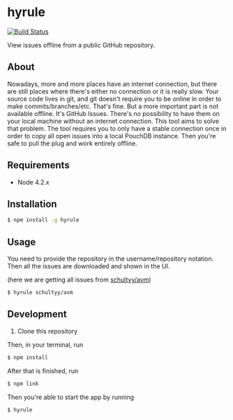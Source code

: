 # hyrule

[![Build Status](https://travis-ci.org/schultyy/hyrule.svg?branch=master)](https://travis-ci.org/schultyy/hyrule)

View issues offline from a public GitHub repository.

## About

Nowadays, more and more places have an internet connection, but there are still places where there's either no connection
or it is really slow. Your source code lives in git, and git doesn't require you to be online in order
to make commits/branches/etc. That's fine. But a more important part is not available offline. It's GitHub Issues.
There's no possibility to have them on your local machine without an internet connection. This tool aims to solve that problem.
The tool requires you to only have a stable connection once in order to copy all open issues into a local PouchDB instance. Then you're safe to pull
the plug and work entirely offline.

## Requirements

- Node 4.2.x

## Installation

```bash
$ npm install -g hyrule
```

## Usage

You need to provide the repository in the username/repository notation.
Then all the issues are downloaded and shown in the UI.

(here we are getting all issues from [schultyy/avm](https://github.com/schultyy/avm))

```bash
$ hyrule schultyy/avm
```

## Development

1. Clone this repository

Then, in your terminal, run

```bash
$ npm install
```

After that is finished, run

```bash
$ npm link
```

Then you're able to start the app by running

```bash
$ hyrule
```
